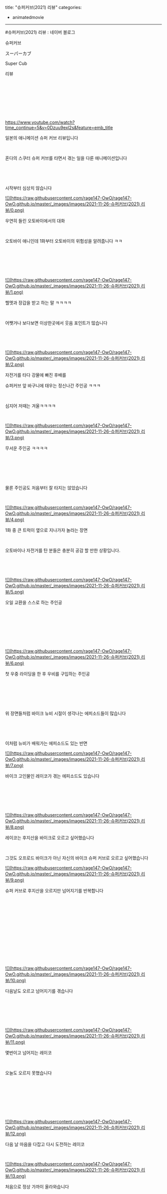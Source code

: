 title: "슈퍼커브(2021) 리뷰"
categories:
 - animatedmovie
---
#슈퍼커브(2021) 리뷰 : 네이버 블로그








슈퍼커브

スーパーカブ

Super Cub

리뷰

​

​

​

​

<https://www.youtube.com/watch?time_continue=5&v=0Dzuu9exl2s&feature=emb_title>





 











일본의 애니메이션 슈퍼 커브 리뷰입니다

​

혼다의 스쿠터 슈퍼 커브를 타면서 겪는 일을 다룬 애니메이션입니다

​

​

시작부터 심상치 않습니다





 



[![](https://raw.githubusercontent.com/rage147-OwO/rage147-OwO.github.io/master/_images/images/2021-11-26-슈퍼커브(2021) 리뷰/0.png)](#)








우연히 들린 오토바이에서의 대화

​

오토바이 애니인데 1화부터 오토바이의 위험성을 알려줍니다 ㅋㅋ

​

​

​





 



[![](https://raw.githubusercontent.com/rage147-OwO/rage147-OwO.github.io/master/_images/images/2021-11-26-슈퍼커브(2021) 리뷰/1.png)](#)








헬멧과 장갑을 받고 하는 말 ㅋㅋㅋㅋ

​

어쨋거나 보다보면 이상한곳에서 웃음 포인트가 많습니다

​

​





 



[![](https://raw.githubusercontent.com/rage147-OwO/rage147-OwO.github.io/master/_images/images/2021-11-26-슈퍼커브(2021) 리뷰/2.png)](#)








자전거를 타다 강물에 빠진 후배를

슈퍼커브 앞 바구니에 태우는 정신나간 주인공 ㅋㅋㅋ

​

심지어 저때는 겨울ㅋㅋㅋㅋ

​





 



[![](https://raw.githubusercontent.com/rage147-OwO/rage147-OwO.github.io/master/_images/images/2021-11-26-슈퍼커브(2021) 리뷰/3.png)](#)








무서운 주인공 ㅋㅋㅋㅋ

​

​

​

물론 주인공도 처음부터 잘 타지는 않았습니다

​





 



[![](https://raw.githubusercontent.com/rage147-OwO/rage147-OwO.github.io/master/_images/images/2021-11-26-슈퍼커브(2021) 리뷰/4.png)](#)








1화 중 큰 트럭이 옆으로 지나가자 놀라는 장면

​

오토바이나 자전거를 탄 분들은 충분히 공감 할 만한 상황입니다.

​

​





 



[![](https://raw.githubusercontent.com/rage147-OwO/rage147-OwO.github.io/master/_images/images/2021-11-26-슈퍼커브(2021) 리뷰/5.png)](#)








오일 교환을 스스로 하는 주인공

​

​

​

​





 



[![](https://raw.githubusercontent.com/rage147-OwO/rage147-OwO.github.io/master/_images/images/2021-11-26-슈퍼커브(2021) 리뷰/6.png)](#)








첫 우중 라이딩을 한 후 우비를 구입하는 주인공

​

​

​

위 장면들처럼 바이크 뉴비 시절이 생각나는 에피소드들이 많습니다

​

​

이처럼 뉴비가 배워가는 에피소드도 있는 반면





 



[![](https://raw.githubusercontent.com/rage147-OwO/rage147-OwO.github.io/master/_images/images/2021-11-26-슈퍼커브(2021) 리뷰/7.png)](#)








바이크 고인물인 레이코가 겪는 에피소드도 있습니다

​

​

​





 



[![](https://raw.githubusercontent.com/rage147-OwO/rage147-OwO.github.io/master/_images/images/2021-11-26-슈퍼커브(2021) 리뷰/8.png)](#)








레이코는 후지산을 바이크로 오르고 싶어했습니다

​

그것도 오프로드 바이크가 아닌 자신의 바이크 슈퍼 커브로 오르고 싶어했습니다





 



[![](https://raw.githubusercontent.com/rage147-OwO/rage147-OwO.github.io/master/_images/images/2021-11-26-슈퍼커브(2021) 리뷰/9.png)](#)








슈퍼 커브로 후지산을 오르지만 넘어지기를 반복합니다

​

​

​

​

​

​

​





 



[![](https://raw.githubusercontent.com/rage147-OwO/rage147-OwO.github.io/master/_images/images/2021-11-26-슈퍼커브(2021) 리뷰/10.png)](#)








다음날도 오르고 넘어지기를 겪습니다

​

​

​





 



[![](https://raw.githubusercontent.com/rage147-OwO/rage147-OwO.github.io/master/_images/images/2021-11-26-슈퍼커브(2021) 리뷰/11.png)](#)








몇번이고 넘어지는 레이코

​

오늘도 오르지 못했습니다

​

​

​

​





 



[![](https://raw.githubusercontent.com/rage147-OwO/rage147-OwO.github.io/master/_images/images/2021-11-26-슈퍼커브(2021) 리뷰/12.png)](#)








다음 날 마음을 다잡고 다시 도전하는 레이코

​





 



[![](https://raw.githubusercontent.com/rage147-OwO/rage147-OwO.github.io/master/_images/images/2021-11-26-슈퍼커브(2021) 리뷰/13.png)](#)








처음으로 정상 가까이 올라와습니다

​

​

​

​

​

​





 



[![](https://raw.githubusercontent.com/rage147-OwO/rage147-OwO.github.io/master/_images/images/2021-11-26-슈퍼커브(2021) 리뷰/14.png)](#)








[![](https://raw.githubusercontent.com/rage147-OwO/rage147-OwO.github.io/master/_images/images/2021-11-26-슈퍼커브(2021) 리뷰/15.png)](#)








[![](https://raw.githubusercontent.com/rage147-OwO/rage147-OwO.github.io/master/_images/images/2021-11-26-슈퍼커브(2021) 리뷰/16.png)](#)








[![](https://raw.githubusercontent.com/rage147-OwO/rage147-OwO.github.io/master/_images/images/2021-11-26-슈퍼커브(2021) 리뷰/17.png)](#)








[![](https://raw.githubusercontent.com/rage147-OwO/rage147-OwO.github.io/master/_images/images/2021-11-26-슈퍼커브(2021) 리뷰/18.png)](#)








​

​

​





 



[![](https://raw.githubusercontent.com/rage147-OwO/rage147-OwO.github.io/master/_images/images/2021-11-26-슈퍼커브(2021) 리뷰/19.png)](#)








오늘은 정상까지 갈 수 있을 것만 같은 컨디션

​

​





 



[![](https://raw.githubusercontent.com/rage147-OwO/rage147-OwO.github.io/master/_images/images/2021-11-26-슈퍼커브(2021) 리뷰/20.png)](#)








하지만 돌에 걸려 넘어지고

​

​





 



[![](https://raw.githubusercontent.com/rage147-OwO/rage147-OwO.github.io/master/_images/images/2021-11-26-슈퍼커브(2021) 리뷰/21.png)](#)








크게 넘어지게 됩니다

​

​

​





 



[![](https://raw.githubusercontent.com/rage147-OwO/rage147-OwO.github.io/master/_images/images/2021-11-26-슈퍼커브(2021) 리뷰/22.png)](#)








넘어지고나서 바로 고개를 들어 확인하는 바이크의 상태

​

​





 



[![](https://raw.githubusercontent.com/rage147-OwO/rage147-OwO.github.io/master/_images/images/2021-11-26-슈퍼커브(2021) 리뷰/23.png)](#)








오일이 새고 프레임이 완전히 휘었습니다

​

바이크를 바라보며 더 이상 후지산을 오를 수 없음을 직감하는 레이코





 



[![](https://raw.githubusercontent.com/rage147-OwO/rage147-OwO.github.io/master/_images/images/2021-11-26-슈퍼커브(2021) 리뷰/24.png)](#)








바이크를 회수 한 후 친구를 불러 이야기를 합니다

​

​

​

저는 이 에피소드를 보면서 엄청 많이 울었습니다

​

오랫동안 자전거를 타 왔고 산을 오른 그 기분을 알기에 더더욱 공감이 되었습니다.

​

​

​

​

자신의 바이크로 산을 오르고 싶고

​

계속 넘어져도 계속 도전하며

​

크게 넘어 진 후 바이크를 보며..

​

"아 끝났구나.. 하지만 최선을 다했어"

​

그 후 아무것도 아닌 것처럼. 바보같은 짓을 한것처럼

시원하게 말할 수 있는 기분

​

정말로 공감이 많이 갔습니다

​

​

<https://linkkf.app/%EC%8A%88%ED%8D%BC-%EC%BB%A4%EB%B8%8C/%EC%8A%88%ED%8D%BC-%EC%BB%A4%EB%B8%8C-5%ED%99%94.html/>





 



[**슈퍼 커브 5화**
5화 :: <<<= = =>>> 슈퍼 커브 12화 11화 10화 9화 8화 7화 6화 4화 3화 2화 1화


linkkf.app](https://linkkf.app/%EC%8A%88%ED%8D%BC-%EC%BB%A4%EB%B8%8C/%EC%8A%88%ED%8D%BC-%EC%BB%A4%EB%B8%8C-5%ED%99%94.html/)




 



슈퍼 커브 5화는 자전거와 바이크를 오래 탄 사람에게 매우 추천하는 에피소드입니다

​

​

​

​

​

​

​

​

​





 



[![](https://raw.githubusercontent.com/rage147-OwO/rage147-OwO.github.io/master/_images/images/2021-11-26-슈퍼커브(2021) 리뷰/25.png)](#)








그 밖에도 첫 장거리를 달리는 에피소드

​

​





 



[![](https://raw.githubusercontent.com/rage147-OwO/rage147-OwO.github.io/master/_images/images/2021-11-26-슈퍼커브(2021) 리뷰/26.png)](#)








눈이 오는 에피소드 등 다양한 에피소드들이 있습니다

​

​





 



[![](https://raw.githubusercontent.com/rage147-OwO/rage147-OwO.github.io/master/_images/images/2021-11-26-슈퍼커브(2021) 리뷰/27.png)](#)








클래식과 시골 그리고 슈퍼 커브

​

보다 보면 바이크를 끌고 나가고 싶어지는 얘니

​

실제로 슈퍼 커브 판매량이 늘어난 그 애니

​

추천합니다

​

​